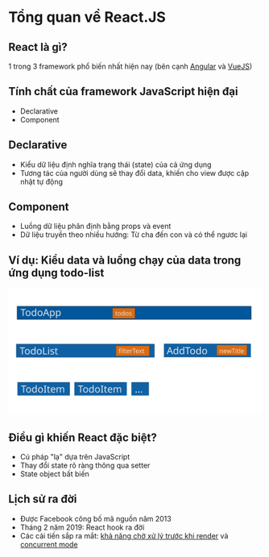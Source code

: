 # Tổng quan về React.JS

## React là gì?

1 trong 3 framework phổ biến nhất hiện nay (bên cạnh [Angular](https://angular.io/) và [VueJS](https://vuejs.org/))

## Tính chất của framework JavaScript hiện đại

- Declarative
- Component

## Declarative

- Kiểu dữ liệu định nghĩa trạng thái (state) của cả ứng dụng
- Tương tác của người dùng sẽ thay đổi data, khiến cho view được cập nhật tự động

## Component

- Luồng dữ liệu phân định bằng props và event
- Dữ liệu truyền theo nhiều hướng: Từ cha đến con và có thể ngươc lại

## Ví dụ: Kiểu data và luồng chạy của data trong ứng dụng todo-list

<img src="assets/todo-components-datamodel.svg" />

## Điều gì khiến React đặc biệt?

- Cú pháp "lạ" dựa trên JavaScript
- Thay đổi state rõ ràng thông qua setter
- State object bất biến

## Lịch sử ra đời

- Được Facebook công bố mã nguồn năm 2013
- Tháng 2 năm 2019: React hook ra đời
- Các cải tiến sắp ra mắt: [khả năng chờ xử lý trước khi render](https://reactjs.org/docs/concurrent-mode-suspense.html) và [concurrent mode](https://reactjs.org/docs/concurrent-mode-intro.html)
